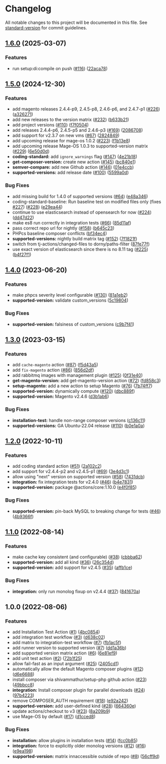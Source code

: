 # Changelog

All notable changes to this project will be documented in this file. See [standard-version](https://github.com/conventional-changelog/standard-version) for commit guidelines.

## [1.6.0](https://github.com/mage-os/github-actions/compare/v1.5.0...v1.6.0) (2025-03-07)


### Features

* run setup:di:compile on push ([#116](https://github.com/mage-os/github-actions/issues/116)) ([22aca78](https://github.com/mage-os/github-actions/commit/22aca78cc8c648549b7a139fd2739ac9e8db916d))

## [1.5.0](https://github.com/mage-os/github-actions/compare/v1.4.0...v1.5.0) (2024-12-30)


### Features

* add magento releases 2.4.4-p9, 2.4.5-p8, 2.4.6-p6, and 2.4.7-p1 ([#226](https://github.com/mage-os/github-actions/issues/226)) ([a326271](https://github.com/mage-os/github-actions/commit/a3262710f1f605bf468b6fe70d5f1a5bd47b6bb4))
* add new releases to the version matrix ([#232](https://github.com/mage-os/github-actions/issues/232)) ([b633b21](https://github.com/mage-os/github-actions/commit/b633b2120a2157aa13c3e7dd71b1cdbc0045e5d9))
* add project versions ([#110](https://github.com/mage-os/github-actions/issues/110)) ([f7f0504](https://github.com/mage-os/github-actions/commit/f7f0504691b19689227b4db17d333bca62f80cc0))
* add releases 2.4.4-p6, 2.4.5-p5 and 2.4.6-p3 ([#169](https://github.com/mage-os/github-actions/issues/169)) ([2086708](https://github.com/mage-os/github-actions/commit/2086708ffc708b7685b579027163340a4ddfa44f))
* add support for v2.3.7 on new vms ([#67](https://github.com/mage-os/github-actions/issues/67)) ([2824849](https://github.com/mage-os/github-actions/commit/28248496e0979dff3cb255abbfff84cdebd5697b))
* add upcoming release for mage-os 1.0.2 ([#223](https://github.com/mage-os/github-actions/issues/223)) ([f1b13e8](https://github.com/mage-os/github-actions/commit/f1b13e8984ec13e1a154e737c8494470f88b9a21))
* add upcoming release Mage-OS 1.0.3 to supported-version matrix ([#229](https://github.com/mage-os/github-actions/issues/229)) ([6e50d0d](https://github.com/mage-os/github-actions/commit/6e50d0d8de09da49ce12473b2577a2277e4d701e))
* **coding-standard:** add `ignore_warnings` flag ([#147](https://github.com/mage-os/github-actions/issues/147)) ([4e21b18](https://github.com/mage-os/github-actions/commit/4e21b18ee9187253fc5d172d0ad1439bf304872e))
* **get-composer-version:** create new action ([#145](https://github.com/mage-os/github-actions/issues/145)) ([bc840e1](https://github.com/mage-os/github-actions/commit/bc840e13727b4273aa9c22e4116a05cde58b046d))
* **semver-compare:** add new Github action ([#146](https://github.com/mage-os/github-actions/issues/146)) ([01e4ccb](https://github.com/mage-os/github-actions/commit/01e4ccbc54ebe8996c3f25d777a0b4fdc1288e13))
* **supported-versions:** add release date ([#100](https://github.com/mage-os/github-actions/issues/100)) ([5599a0d](https://github.com/mage-os/github-actions/commit/5599a0d2e790952fbdfbbc23b9a1c92aa26eed35))


### Bug Fixes

* add missing build for 1.4.0 of supported versions ([#64](https://github.com/mage-os/github-actions/issues/64)) ([e48a346](https://github.com/mage-os/github-actions/commit/e48a3463c5054012f748bb64eca2bab51220cdc0))
* coding-standard-baseline: Run baseline test on modified files only (fixes [#227](https://github.com/mage-os/github-actions/issues/227)) ([#228](https://github.com/mage-os/github-actions/issues/228)) ([e29ea44](https://github.com/mage-os/github-actions/commit/e29ea44597d69cf743bc172fd84b8f9f238ff3b6))
* continue to use elasticsearch instead of opensearch for now ([#224](https://github.com/mage-os/github-actions/issues/224)) ([dd47d22](https://github.com/mage-os/github-actions/commit/dd47d22478c7fae917f48261d9a32b0ca04aec3c))
* make es8 run correctly in integration tests ([#66](https://github.com/mage-os/github-actions/issues/66)) ([85d11af](https://github.com/mage-os/github-actions/commit/85d11af76e15b6728c3cd1e4d8fb45289b2b1c8c))
* pass correct repo url for nightly ([#158](https://github.com/mage-os/github-actions/issues/158)) ([b645c23](https://github.com/mage-os/github-actions/commit/b645c2327debb49615e1110064c35732aa1b59f4))
* PHPcs baseline composer conflicts ([bf34ec4](https://github.com/mage-os/github-actions/commit/bf34ec4964e683e47b442f82d1cdb0d74b01de69))
* **supported-versions:** nightly build matrix tag ([#152](https://github.com/mage-os/github-actions/issues/152)) ([7f1821f](https://github.com/mage-os/github-actions/commit/7f1821f6ac3faff2e2384212f33fcfdcc8cf4573))
* switch from tj-actions/changed-files to dorny/paths-filter ([87fe77f](https://github.com/mage-os/github-actions/commit/87fe77f8a8dcf6828317894c4b849c4be041853f))
* use exact version of elasticsearch since there is no 8.11 tag ([#225](https://github.com/mage-os/github-actions/issues/225)) ([b4f27f1](https://github.com/mage-os/github-actions/commit/b4f27f19e5196ba6be3b6007cd3e71a40471aa4f))

## [1.4.0](https://github.com/mage-os/github-actions/compare/v1.3.0...v1.4.0) (2023-06-20)


### Features

* make phpcs severity level configurable ([#130](https://github.com/mage-os/github-actions/issues/130)) ([81a1eb2](https://github.com/mage-os/github-actions/commit/81a1eb2273864842286a4427519c9d29146c5ac8))
* **supported-version:** validate custom_versions ([5c19804](https://github.com/mage-os/github-actions/commit/5c198049f7002fff785d07f344f3773ce92e2c0f))


### Bug Fixes

* **supported-version:** falsiness of custom_versions ([c9b7f41](https://github.com/mage-os/github-actions/commit/c9b7f41525923edd1fc40b635d776ad5c2ebf6ec))

## [1.3.0](https://github.com/graycoreio/github-actions-magento2/compare/v1.2.0...v1.3.0) (2023-03-15)


### Features

* add `cache-magento` action ([#87](https://github.com/graycoreio/github-actions-magento2/issues/87)) ([f5d43a5](https://github.com/graycoreio/github-actions-magento2/commit/f5d43a5184d20dc60b5e45d47b9d14300eb14754))
* add `fix-magento` action ([#86](https://github.com/graycoreio/github-actions-magento2/issues/86)) ([856d2df](https://github.com/graycoreio/github-actions-magento2/commit/856d2df4819a5d0cdff6087a005ca966c7d409c0))
* add rabbitmq images with management plugin ([#125](https://github.com/graycoreio/github-actions-magento2/issues/125)) ([0f31e40](https://github.com/graycoreio/github-actions-magento2/commit/0f31e401b775c085720176a4ac7626c45d2b07d0))
* **get-magento-version:** add get-magento-version action ([#72](https://github.com/graycoreio/github-actions-magento2/issues/72)) ([fd858c3](https://github.com/graycoreio/github-actions-magento2/commit/fd858c30633e97bdc93cc8c2fe7adaef99a6bf7c))
* **setup-magento:** add a new action to setup Magento ([#76](https://github.com/graycoreio/github-actions-magento2/issues/76)) ([7b74ff7](https://github.com/graycoreio/github-actions-magento2/commit/7b74ff738699d86aafed7690464302b1f07e59d0))
* **supported-version:** dynamically compute ([#120](https://github.com/graycoreio/github-actions-magento2/issues/120)) ([dbc889f](https://github.com/graycoreio/github-actions-magento2/commit/dbc889f7cea548d319a5cd206269b007319d53ec))
* **supported-version:** Magento v2.4.6 ([d3b1ab6](https://github.com/graycoreio/github-actions-magento2/commit/d3b1ab6b344b6a1ff705d2e57ad400ab506456be))


### Bug Fixes

* **installation-test:** handle non-range composer versions ([c136c11](https://github.com/graycoreio/github-actions-magento2/commit/c136c111d923fa3c9d4f3fbeb38cd81d593168da))
* **supported-versions:** GA Ubuntu-22.04 release ([#110](https://github.com/graycoreio/github-actions-magento2/issues/110)) ([b0e1a0a](https://github.com/graycoreio/github-actions-magento2/commit/b0e1a0a9439be892062a6f05161d83e7ae2c7cbf))

## [1.2.0](https://github.com/graycoreio/github-actions-magento2/compare/v1.1.0...v1.2.0) (2022-10-11)


### Features

* add coding standard action ([#51](https://github.com/graycoreio/github-actions-magento2/issues/51)) ([2a102c2](https://github.com/graycoreio/github-actions-magento2/commit/2a102c253d319fc463b1006ea7cc020b2ffdcb6c))
* add support for v2.4.4-p2 and v2.4.5-p1 ([#69](https://github.com/graycoreio/github-actions-magento2/issues/69)) ([3e4d3c1](https://github.com/graycoreio/github-actions-magento2/commit/3e4d3c1645ad3ed8b2b0134f4c012335421c5fcb))
* allow using "next" version on supported version ([#58](https://github.com/graycoreio/github-actions-magento2/issues/58)) ([7431dcb](https://github.com/graycoreio/github-actions-magento2/commit/7431dcb7af723a6be20ef30db0f6978afacc572c))
* **integration:** fix integration tests for v2.4.0 ([#46](https://github.com/graycoreio/github-actions-magento2/issues/46)) ([b4e7831](https://github.com/graycoreio/github-actions-magento2/commit/b4e7831c93ad82caa0abe3bdce52e4af2eda333b))
* **supported-version:** package @actions/core:1.10.0 ([e4f0f85](https://github.com/graycoreio/github-actions-magento2/commit/e4f0f85e38ac6e342780d2bdaac28a19c1cab49d))


### Bug Fixes

* **supported-version:** pin-back MySQL to breaking change for tests ([#46](https://github.com/graycoreio/github-actions-magento2/issues/46)) ([4b9366f](https://github.com/graycoreio/github-actions-magento2/commit/4b9366fdf2ec72215c0e76dcabfe5e5bfee689de))

## [1.1.0](https://github.com/graycoreio/github-actions-magento2/compare/v1.0.0...v1.1.0) (2022-08-14)


### Features

* make cache key consistent (and configurable) ([#38](https://github.com/graycoreio/github-actions-magento2/issues/38)) ([cbbba62](https://github.com/graycoreio/github-actions-magento2/commit/cbbba628dd290c81ed4708d3d3bb87abadb0c7ce))
* **supported-version:** add all kind ([#36](https://github.com/graycoreio/github-actions-magento2/issues/36)) ([26c354d](https://github.com/graycoreio/github-actions-magento2/commit/26c354d8d4d1f7ce689f37236b7b0ee27b11221f))
* **supported-version:** add support for v2.4.5 ([#35](https://github.com/graycoreio/github-actions-magento2/issues/35)) ([affb1ce](https://github.com/graycoreio/github-actions-magento2/commit/affb1ce1f942799647f57eb6b1096bf0e4afd560))


### Bug Fixes

* **integration:** only run monolog fixup on v2.4.4 ([#37](https://github.com/graycoreio/github-actions-magento2/issues/37)) ([841670a](https://github.com/graycoreio/github-actions-magento2/commit/841670a97fccd29d52b760bf0989ac5bb224ba3d))

## 1.0.0 (2022-08-06)


### Features

* add Installation Test Action ([#1](https://github.com/graycoreio/github-actions-magento2/issues/1)) ([4bc0854](https://github.com/graycoreio/github-actions-magento2/commit/4bc0854cfcc6f527c678f8e712f79500524efde6))
* add integration test workflow ([#3](https://github.com/graycoreio/github-actions-magento2/issues/3)) ([d638c02](https://github.com/graycoreio/github-actions-magento2/commit/d638c02ecab005d2541d0480522d4c5e823156f2))
* add matrix to integration-test workflow ([#7](https://github.com/graycoreio/github-actions-magento2/issues/7)) ([fb1ac5f](https://github.com/graycoreio/github-actions-magento2/commit/fb1ac5f41aa183408aa32ec944536cf225831191))
* add runner version to supported version ([#7](https://github.com/graycoreio/github-actions-magento2/issues/7)) ([dd1a36b](https://github.com/graycoreio/github-actions-magento2/commit/dd1a36b2345cd9596b5d2688d5c6e1bc8725ffbd))
* add supported version matrix action ([#6](https://github.com/graycoreio/github-actions-magento2/issues/6)) ([6e81ef9](https://github.com/graycoreio/github-actions-magento2/commit/6e81ef96c7a0c8a1aa59554bf20ab202d7da4140))
* add unit test action ([#2](https://github.com/graycoreio/github-actions-magento2/issues/2)) ([72b1f25](https://github.com/graycoreio/github-actions-magento2/commit/72b1f25310b4918b4702526e2b45d5e99f063ebb))
* allow fail-fast as an input argument ([#25](https://github.com/graycoreio/github-actions-magento2/issues/25)) ([2405cd1](https://github.com/graycoreio/github-actions-magento2/commit/2405cd1db7ff70a00c2e1ce58a20d0834bb39f33))
* automatically allow the default Magento composer plugins ([#12](https://github.com/graycoreio/github-actions-magento2/issues/12)) ([d6e6688](https://github.com/graycoreio/github-actions-magento2/commit/d6e6688ead710b705198e7a7d1eda7004dc86070))
* install composer via shivammathur/setup-php github action ([#23](https://github.com/graycoreio/github-actions-magento2/issues/23)) ([49bbcc8](https://github.com/graycoreio/github-actions-magento2/commit/49bbcc89a7d7103fda34820ab165ec2cd1366123))
* **integration:** Install composer plugin for parallel downloads ([#24](https://github.com/graycoreio/github-actions-magento2/issues/24)) ([97b4223](https://github.com/graycoreio/github-actions-magento2/commit/97b4223c0c1f441b5567ca606bff84181218d03a))
* remove COMPOSER_AUTH requirement ([#18](https://github.com/graycoreio/github-actions-magento2/issues/18)) ([e92a242](https://github.com/graycoreio/github-actions-magento2/commit/e92a242f0af477623421949ade130ab316281142))
* **supported-version:** add user-defined kind ([#28](https://github.com/graycoreio/github-actions-magento2/issues/28)) ([664360e](https://github.com/graycoreio/github-actions-magento2/commit/664360ede2ef775a6e0c7876dd103e66a977c4eb))
* update actions/checkout to v3 ([#23](https://github.com/graycoreio/github-actions-magento2/issues/23)) ([8a209b9](https://github.com/graycoreio/github-actions-magento2/commit/8a209b982b5dbf22b6f620d9c6061577e29d0dcb))
* use Mage-OS by default ([#17](https://github.com/graycoreio/github-actions-magento2/issues/17)) ([d1cced8](https://github.com/graycoreio/github-actions-magento2/commit/d1cced897a3008e53b4e3b9827d9c9853d70cfa4))


### Bug Fixes

* **installation:** allow plugins in installation tests ([#14](https://github.com/graycoreio/github-actions-magento2/issues/14)) ([fcc0b85](https://github.com/graycoreio/github-actions-magento2/commit/fcc0b854448b5ca7de72000fce3f1f3a4266cd33))
* **integration:** force to explicitly older monolog versions ([#12](https://github.com/graycoreio/github-actions-magento2/issues/12)) ([#16](https://github.com/graycoreio/github-actions-magento2/issues/16)) ([e9ea198](https://github.com/graycoreio/github-actions-magento2/commit/e9ea198bbe945bac89f80b600804b0d481c88917))
* **supported-version:** matrix innaccessible outside of repo ([#8](https://github.com/graycoreio/github-actions-magento2/issues/8)) ([56cff9d](https://github.com/graycoreio/github-actions-magento2/commit/56cff9de0b3bb16e4d921bca6a69ea28eae237e2))
